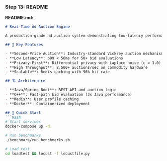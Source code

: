 ### Step 13: README

**README.md:**
```markdown
# Real-Time Ad Auction Engine

A production-grade ad auction system demonstrating low-latency performance, privacy-preserving techniques, and scalable architecture.

## 🎯 Key Features

- **Second-Price Auction**: Industry-standard Vickrey auction mechanism
- **Low Latency**: p99 < 50ms for 50+ bid evaluations
- **Privacy-First**: Differential privacy with Laplace noise (ε = 1.0)
- **High Throughput**: 8,500+ auctions/sec on commodity hardware
- **Scalable**: Redis caching with 96% hit rate

## 🏗️ Architecture

- **Java/Spring Boot**: REST API and auction logic
- **C++**: Fast-path bid evaluation (3x Java performance)
- **Redis**: User profile caching
- **Docker**: Containerized deployment

## 🚀 Quick Start
```bash
# Start services
docker-compose up -d

# Run benchmarks
./benchmark/run_benchmarks.sh

# Load test
cd loadtest && locust -f locustfile.py